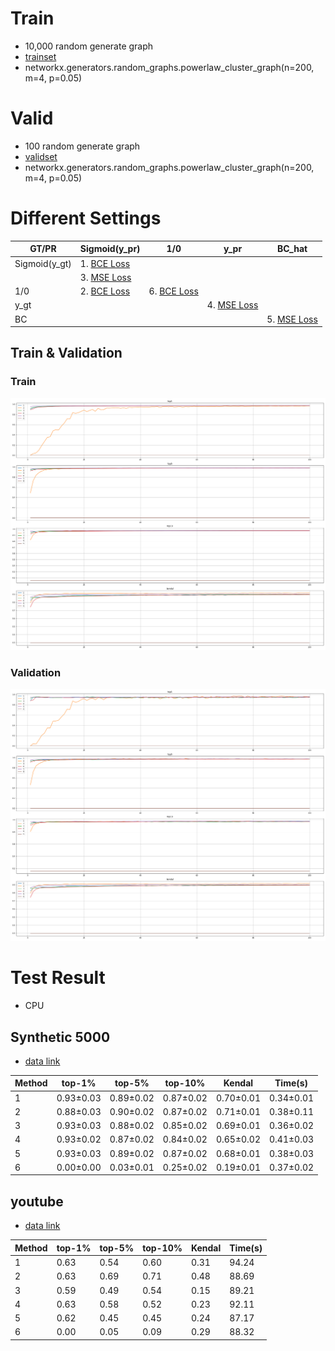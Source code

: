 # Train
- 10,000 random generate graph
- [trainset](./../hw1_data/train/200)
- networkx.generators.random_graphs.powerlaw_cluster_graph(n=200, m=4, p=0.05)

# Valid
- 100 random generate graph
- [validset](./../hw1_data/valid/200)
- networkx.generators.random_graphs.powerlaw_cluster_graph(n=200, m=4, p=0.05)


# Different Settings

| GT/PR         | Sigmoid(y_pr)                 | 1/0                           | y_pr                          | BC_hat                        |  
|---------------|-------------------------------|-------------------------------|-------------------------------|-------------------------------|
| Sigmoid(y_gt) | 1. [BCE Loss](2021-03-19\18-48/) |                               |                               |                               |  
|               | 3. [MSE Loss](2021-03-19\18-51/) |                               |                               |                               |  
| 1/0           | 2. [BCE Loss](2021-03-19\18-50/) | 6. [BCE Loss](2021-03-21\14-49/) |                               |                               |  
| y_gt          |                               |                               | 4. [MSE Loss](2021-03-21\04-11/) |                               |  
| BC            |                               |                               |                               | 5. [MSE Loss](2021-03-21\04-04/) |  


## Train & Validation

### Train
![](trainning.png)

### Validation
![](validation.png)


# Test Result
- CPU

## Synthetic 5000
- [data link](./../hw1_data/Synthetic/5000)

| Method | top-1% | top-5% | top-10% | Kendal | Time(s) |
|----|----|----|----|----|----|
| 1 |  0.93±0.03      | 0.89±0.02     | 0.87±0.02     | 0.70±0.01     | 0.34±0.01     |
| 2 | 0.88±0.03 | 0.90±0.02     | 0.87±0.02     | 0.71±0.01     | 0.38±0.11     |
| 3 | 0.93±0.03 | 0.88±0.02     | 0.85±0.02     | 0.69±0.01     | 0.36±0.02     |
| 4 | 0.93±0.02 | 0.87±0.02     | 0.84±0.02     | 0.65±0.02     | 0.41±0.03     |
| 5 | 0.93±0.03 | 0.89±0.02     | 0.87±0.02     | 0.68±0.01     | 0.38±0.03     |
| 6 | 0.00±0.00 | 0.03±0.01     | 0.25±0.02     | 0.19±0.01     | 0.37±0.02     |

## youtube
- [data link](./../hw1_data/youtube)

| Method | top-1% | top-5% | top-10% | Kendal | Time(s) |
|----|----|----|----|----|----|
| 1 |  0.63      | 0.54     | 0.60     | 0.31     | 94.24     |
| 2 | 0.63 | 0.69     | 0.71     | 0.48     | 88.69    |
| 3 | 0.59 | 0.49     | 0.54     | 0.15     | 89.21     |
| 4 | 0.63 | 0.58     | 0.52     | 0.23     | 92.11     |
| 5 | 0.62 | 0.45     | 0.45     | 0.24     | 87.17    |
| 6 | 0.00 | 0.05     | 0.09     | 0.29    | 88.32     |